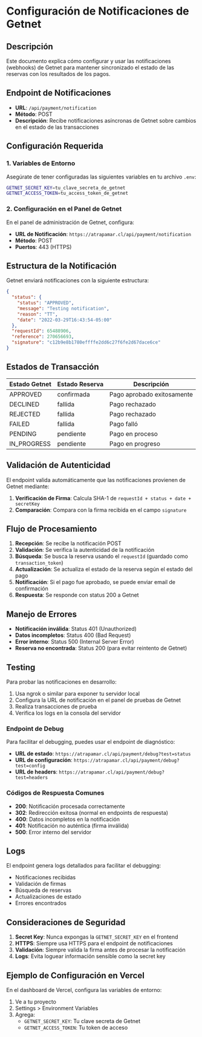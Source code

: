 # Configuración de Notificaciones de Getnet

## Descripción

Este documento explica cómo configurar y usar las notificaciones (webhooks) de Getnet para mantener sincronizado el estado de las reservas con los resultados de los pagos.

## Endpoint de Notificaciones

- **URL**: `/api/payment/notification`
- **Método**: POST
- **Descripción**: Recibe notificaciones asíncronas de Getnet sobre cambios en el estado de las transacciones

## Configuración Requerida

### 1. Variables de Entorno

Asegúrate de tener configuradas las siguientes variables en tu archivo `.env`:

```bash
GETNET_SECRET_KEY=tu_clave_secreta_de_getnet
GETNET_ACCESS_TOKEN=tu_access_token_de_getnet
```

### 2. Configuración en el Panel de Getnet

En el panel de administración de Getnet, configura:

- **URL de Notificación**: `https://atrapamar.cl/api/payment/notification`
- **Método**: POST
- **Puertos**: 443 (HTTPS)

## Estructura de la Notificación

Getnet enviará notificaciones con la siguiente estructura:

```json
{
  "status": {
    "status": "APPROVED",
    "message": "Testing notification",
    "reason": "TT",
    "date": "2022-03-29T16:43:54-05:00"
  },
  "requestId": 65488906,
  "reference": 270656693,
  "signature": "c12b9e8b1780effffe2dd6c27f6fe2d67dace6ce"
}
```

## Estados de Transacción

| Estado Getnet | Estado Reserva | Descripción                |
| ------------- | -------------- | -------------------------- |
| APPROVED      | confirmada     | Pago aprobado exitosamente |
| DECLINED      | fallida        | Pago rechazado             |
| REJECTED      | fallida        | Pago rechazado             |
| FAILED        | fallida        | Pago falló                 |
| PENDING       | pendiente      | Pago en proceso            |
| IN_PROGRESS   | pendiente      | Pago en progreso           |

## Validación de Autenticidad

El endpoint valida automáticamente que las notificaciones provienen de Getnet mediante:

1. **Verificación de Firma**: Calcula SHA-1 de `requestId + status + date + secretKey`
2. **Comparación**: Compara con la firma recibida en el campo `signature`

## Flujo de Procesamiento

1. **Recepción**: Se recibe la notificación POST
2. **Validación**: Se verifica la autenticidad de la notificación
3. **Búsqueda**: Se busca la reserva usando el `requestId` (guardado como `transaction_token`)
4. **Actualización**: Se actualiza el estado de la reserva según el estado del pago
5. **Notificación**: Si el pago fue aprobado, se puede enviar email de confirmación
6. **Respuesta**: Se responde con status 200 a Getnet

## Manejo de Errores

- **Notificación inválida**: Status 401 (Unauthorized)
- **Datos incompletos**: Status 400 (Bad Request)
- **Error interno**: Status 500 (Internal Server Error)
- **Reserva no encontrada**: Status 200 (para evitar reintento de Getnet)

## Testing

Para probar las notificaciones en desarrollo:

1. Usa ngrok o similar para exponer tu servidor local
2. Configura la URL de notificación en el panel de pruebas de Getnet
3. Realiza transacciones de prueba
4. Verifica los logs en la consola del servidor

### Endpoint de Debug

Para facilitar el debugging, puedes usar el endpoint de diagnóstico:

- **URL de estado**: `https://atrapamar.cl/api/payment/debug?test=status`
- **URL de configuración**: `https://atrapamar.cl/api/payment/debug?test=config`
- **URL de headers**: `https://atrapamar.cl/api/payment/debug?test=headers`

### Códigos de Respuesta Comunes

- **200**: Notificación procesada correctamente
- **302**: Redirección exitosa (normal en endpoints de respuesta)
- **400**: Datos incompletos en la notificación
- **401**: Notificación no auténtica (firma inválida)
- **500**: Error interno del servidor

## Logs

El endpoint genera logs detallados para facilitar el debugging:

- Notificaciones recibidas
- Validación de firmas
- Búsqueda de reservas
- Actualizaciones de estado
- Errores encontrados

## Consideraciones de Seguridad

1. **Secret Key**: Nunca expongas la `GETNET_SECRET_KEY` en el frontend
2. **HTTPS**: Siempre usa HTTPS para el endpoint de notificaciones
3. **Validación**: Siempre valida la firma antes de procesar la notificación
4. **Logs**: Evita loguear información sensible como la secret key

## Ejemplo de Configuración en Vercel

En el dashboard de Vercel, configura las variables de entorno:

1. Ve a tu proyecto
2. Settings > Environment Variables
3. Agrega:
   - `GETNET_SECRET_KEY`: Tu clave secreta de Getnet
   - `GETNET_ACCESS_TOKEN`: Tu token de acceso
